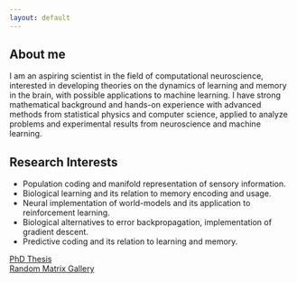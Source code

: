 ```yaml
---
layout: default
---
```


## About me

I am an aspiring scientist in the field of computational neuroscience, interested in developing theories on the dynamics of learning and memory in the brain, with possible applications to machine learning. I have strong mathematical background and hands-on experience with advanced methods from statistical physics and computer science, applied to analyze problems and experimental results from neuroscience and machine learning.

## Research Interests

*	Population coding and manifold representation of sensory information.
*	Biological learning and its relation to memory encoding and usage.
*	Neural implementation of world-models and its application to reinforcement learning.
*	Biological alternatives to error backpropagation, implementation of gradient descent.
*	Predictive coding and its relation to learning and memory.

[PhD Thesis](./phd_thesis.html)  
[Random Matrix Gallery](https://github.com/populationcodes/random-matrix-gallery/)  
